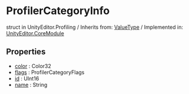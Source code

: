 # ProfilerCategoryInfo
struct in UnityEditor.Profiling
 / Inherits from: <a href="https://docs.unity3d.com/6000.2/Documentation/ScriptReference/ValueType.html">ValueType</a> / Implemented in: <a href="https://docs.unity3d.com/6000.2/Documentation/ScriptReference/UnityEditor.CoreModule.html">UnityEditor.CoreModule</a>

## Properties
- <a href="https://docs.unity3d.com/6000.2/Documentation/ScriptReference/ProfilerCategoryInfo-color.html">color</a> : Color32
- <a href="https://docs.unity3d.com/6000.2/Documentation/ScriptReference/ProfilerCategoryInfo-flags.html">flags</a> : ProfilerCategoryFlags
- <a href="https://docs.unity3d.com/6000.2/Documentation/ScriptReference/ProfilerCategoryInfo-id.html">id</a> : UInt16
- <a href="https://docs.unity3d.com/6000.2/Documentation/ScriptReference/ProfilerCategoryInfo-name.html">name</a> : String
